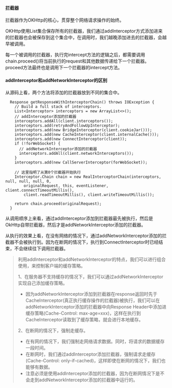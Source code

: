 #### 拦截器

拦截器作为OKHttp的核心，贯穿整个网络请求操作的始终。

OKHttp使用List集合保存所有的拦截器，我们通过addInterceptor方式添加进来的拦截器也会被保存到这个集合中，在调用时，我们越晚添加进去的拦截器，会越早被调用。

每一个被调用的拦截器，执行完intercept方法的逻辑之后，都需要调用chain.proceed\(\)将当前执行的request和其他数据传递给下一个拦截器。proceed方法最终也是调用下一个拦截器的intercept方法。

#### addInterceptor和addNetworkInterceptor的区别

从源码上看，两个方法将添加的拦截器放到不同的集合中。

```
  Response getResponseWithInterceptorChain() throws IOException {
    // Build a full stack of interceptors.
    List<Interceptor> interceptors = new ArrayList<>();
    // addInterceptor添加的拦截器
    interceptors.addAll(client.interceptors());
    interceptors.add(retryAndFollowUpInterceptor);
    interceptors.add(new BridgeInterceptor(client.cookieJar()));
    interceptors.add(new CacheInterceptor(client.internalCache()));
    interceptors.add(new ConnectInterceptor(client));
    if (!forWebSocket) {
      // addNetworkInterceptor添加的拦截器
      interceptors.addAll(client.networkInterceptors());
    }
    interceptors.add(new CallServerInterceptor(forWebSocket));

    // 这里指明了从第0个拦截器开始执行
    Interceptor.Chain chain = new RealInterceptorChain(interceptors, null, null, null, 0,
        originalRequest, this, eventListener, client.connectTimeoutMillis(),
        client.readTimeoutMillis(), client.writeTimeoutMillis());

    return chain.proceed(originalRequest);
  }
```

从调用顺序上来看，通过addInterceptor添加到拦截器最先被执行，然后是OkHttp自带拦截器，然后才是addNetworkInterceptor添加的拦截器。

从执行的效果上看，在没有网络的情况下，通过addNetworkInterceptor添加的拦截器不会被执行到。因为在断网的情况下，执行到ConnectInterceptor时已经结束，不会继续往下调用拦截器。

> 利用addInterceptor和addNetworkInterceptor的特点，我们可以进行组合使用，来控制客户端的缓存策略。
>
> 1、在服务器不支持缓存的情况下，我们可以通过addNetworkInterceptor实现自己添加缓存策略。
>
> * 因为addNetworkInterceptor添加到拦截器在response返回时先于CacheInterceptor\(真正执行缓存操作的拦截器\)被执行，我们可以在addNetworkInterceptor添加的拦截器中向Response Header中添加进缓存策略\(Cache-Control: max-age=xxx\)，这样在执行到CacheInterceptor读取到了缓存策略，就会进行本地缓存。
>
> 2、在断网的情况下，强制走缓存。
>
> * 在有网的情况下，我们强制走网络请求数据。同时，将请求的数据缓存一段时间。
> * 在断网时，我们通过addInterceptor添加拦截器，强制请求走缓存\(Cache-Control: only-if-cached\)，这样即使在断网的情况下，我们也能够有数据。
> * 注意必须是使用addInterceptor添加的拦截器，因为在断网情况下是不会走到addNetworkInterceptor添加的拦截器中运行的。



